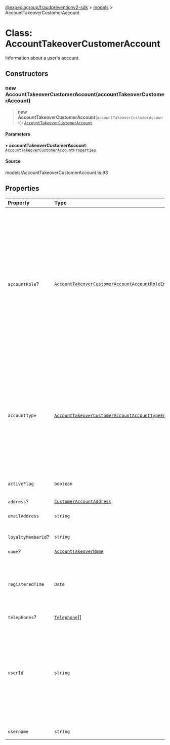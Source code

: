 [@expediagroup/fraudpreventionv2-sdk](../../index.md) > [models](../index.md) > AccountTakeoverCustomerAccount

# Class: AccountTakeoverCustomerAccount

Information about a user\'s account.

## Constructors

### new AccountTakeoverCustomerAccount(accountTakeoverCustomerAccount)

> **new AccountTakeoverCustomerAccount**(`accountTakeoverCustomerAccount`): [`AccountTakeoverCustomerAccount`](AccountTakeoverCustomerAccount.md)

#### Parameters

▪ **accountTakeoverCustomerAccount**: [`AccountTakeoverCustomerAccountProperties`](../interfaces/AccountTakeoverCustomerAccountProperties.md)

#### Source

models/AccountTakeoverCustomerAccount.ts:93

## Properties

| Property | Type | Description | Source |
| :------ | :------ | :------ | :------ |
| `accountRole`? | [`AccountTakeoverCustomerAccountAccountRoleEnum`](../type-aliases/AccountTakeoverCustomerAccountAccountRoleEnum.md) | Identifies the account role and associated permissions of a user\'\'s account. Possible values are: - `USER`: Basic account with no special privileges. - `MANAGER`: Account with additional privileges, such as the ability to make bookings for others. - `ADMIN`: Account with higher privileges than a manager, including the ability to grant manager access to other users. | models/AccountTakeoverCustomerAccount.ts:51 |
| `accountType` | [`AccountTakeoverCustomerAccountAccountTypeEnum`](../type-aliases/AccountTakeoverCustomerAccountAccountTypeEnum.md) | Identifies the account type of a user\'\'s account. Possible values are: - `INDIVIDUAL` - Applicable if this account is for an individual traveler. - `BUSINESS` - Applicable if this account is for a business or organization account used by suppliers or Partners. | models/AccountTakeoverCustomerAccount.ts:46 |
| `activeFlag` | `boolean` | Indicator for if this account is an active account or not. | models/AccountTakeoverCustomerAccount.ts:86 |
| `address`? | [`CustomerAccountAddress`](CustomerAccountAddress.md) | - | models/AccountTakeoverCustomerAccount.ts:76 |
| `emailAddress` | `string` | Email address for the account owner. | models/AccountTakeoverCustomerAccount.ts:66 |
| `loyaltyMemberId`? | `string` | Unique loyalty identifier for a user. | models/AccountTakeoverCustomerAccount.ts:91 |
| `name`? | [`AccountTakeoverName`](AccountTakeoverName.md) | - | models/AccountTakeoverCustomerAccount.ts:56 |
| `registeredTime` | `Date` | The local date and time that the customer first registered on the Partner\'s site, in ISO-8601 date and time format `yyyy-MM-ddTHH:mm:ss.SSSZ`. | models/AccountTakeoverCustomerAccount.ts:81 |
| `telephones`? | [`Telephone`](Telephone.md)[] | - | models/AccountTakeoverCustomerAccount.ts:71 |
| `userId` | `string` | Unique account identifier provided by the Partner\'s Identity Provider/System assigned to the account owner by the partner. `user_id` is specific to the Partner\'s namespace. Used to track repeat account activity by the same user. | models/AccountTakeoverCustomerAccount.ts:41 |
| `username` | `string` | Username of the account. | models/AccountTakeoverCustomerAccount.ts:61 |
